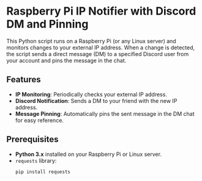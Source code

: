 # Raspberry Pi IP Notifier with Discord DM and Pinning

This Python script runs on a Raspberry Pi (or any Linux server) and monitors changes to your external IP address. When a change is detected, the script sends a direct message (DM) to a specified Discord user from your account and pins the message in the chat.

## Features

- **IP Monitoring**: Periodically checks your external IP address.
- **Discord Notification**: Sends a DM to your friend with the new IP address.
- **Message Pinning**: Automatically pins the sent message in the DM chat for easy reference.

## Prerequisites

- **Python 3.x** installed on your Raspberry Pi or Linux server.
- `requests` library:
  ```bash
  pip install requests
